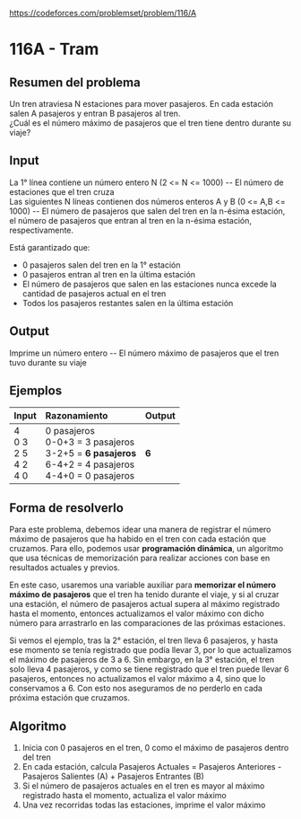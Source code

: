 https://codeforces.com/problemset/problem/116/A

# 116A - Tram

## Resumen del problema
Un tren atraviesa N estaciones para mover pasajeros. En cada estación salen A pasajeros y entran B pasajeros al tren. \
¿Cuál es el número máximo de pasajeros que el tren tiene dentro durante su viaje?

## Input
La 1° línea contiene un número entero N (2 <= N <= 1000) -- El número de estaciones que el tren cruza \
Las siguientes N líneas contienen dos números enteros A y B (0 <= A,B <= 1000) -- El número de pasajeros que salen del tren en la n-ésima estación, el número de pasajeros que entran al tren en la n-ésima estación, respectivamente. 

Está garantizado que:
- 0 pasajeros salen del tren en la 1° estación
- 0 pasajeros entran al tren en la última estación
- El número de pasajeros que salen en las estaciones nunca excede la cantidad de pasajeros actual en el tren
- Todos los pasajeros restantes salen en la última estación

## Output
Imprime un número entero -- El número máximo de pasajeros que el tren tuvo durante su viaje

## Ejemplos
| Input   | Razonamiento                                   | Output |
| :----   | :--------------------------------------------  | -----  |
| 4 <br> 0 3 <br> 2 5 <br> 4 2 <br> 4 0 | 0 pasajeros <br> 0-0+3 = 3 pasajeros <br> 3-2+5 = **6 pasajeros** <br> 6-4+2 = 4 pasajeros <br> 4-4+0 = 0 pasajeros | **6** |

## Forma de resolverlo
Para este problema, debemos idear una manera de registrar el número máximo de pasajeros que ha habido en el tren con cada estación que cruzamos. Para ello, podemos usar **programación dinámica**, un algoritmo que usa técnicas de memorización para realizar acciones con base en resultados actuales y previos. 

En este caso, usaremos una variable auxiliar para **memorizar el número máximo de pasajeros** que el tren ha tenido durante el viaje, y si al cruzar una estación, el número de pasajeros actual supera al máximo registrado hasta el momento, entonces actualizamos el valor máximo con dicho número para arrastrarlo en las comparaciones de las próximas estaciones.

Si vemos el ejemplo, tras la 2° estación, el tren lleva 6 pasajeros, y hasta ese momento se tenía registrado que podía llevar 3, por lo que actualizamos el máximo de pasajeros de 3 a 6. Sin embargo, en la 3° estación, el tren solo lleva 4 pasajeros, y como se tiene registrado que el tren puede llevar 6 pasajeros, entonces no actualizamos el valor máximo a 4, sino que lo conservamos a 6. Con esto nos aseguramos de no perderlo en cada próxima estación que cruzamos.

## Algoritmo
1) Inicia con 0 pasajeros en el tren, 0 como el máximo de pasajeros dentro del tren
2) En cada estación, calcula Pasajeros Actuales = Pasajeros Anteriores - Pasajeros Salientes (A) + Pasajeros Entrantes (B)
3) Si el número de pasajeros actuales en el tren es mayor al máximo registrado hasta el momento, actualiza el valor máximo
4) Una vez recorridas todas las estaciones, imprime el valor máximo
